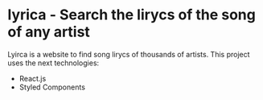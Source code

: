 # lyrica - Search the lirycs of the song of any artist

Lyirca is a website to find song lirycs of thousands of artists.
This project uses the next technologies:

* React.js
* Styled Components